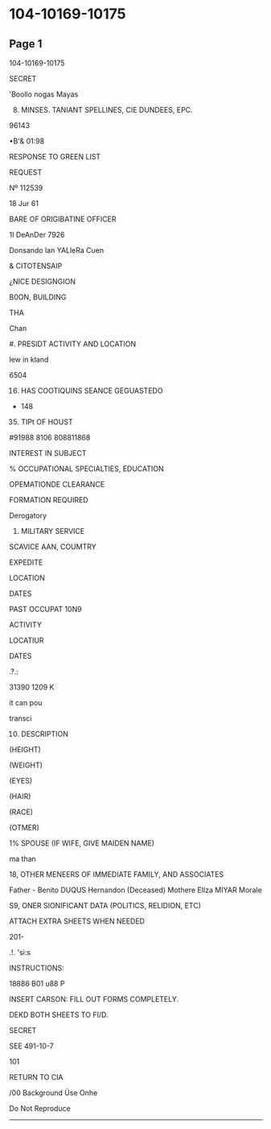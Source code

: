 # 104-10169-10175

## Page 1

104-10169-10175

SECRET

'Boollo nogas Mayas

8. MINSES. TANIANT SPELLINES, CIE DUNDEES, EPC.

96143

•B'& 01:98

RESPONSE TO GREEN LIST

REQUEST

Nº 112539

18 Jur 61

BARE OF ORIGIBATINE OFFICER

1I DeAnDer 7926

Donsando lan YALleRa Cuen

& CITOTENSAIP

¿NICE DESIGNGION

B0ON, BUILDING

THA

Chan

#. PRESIDT ACTIVITY AND LOCATION

lew in kland

6504

16. HAS COOTIQUINS SEANCE GEGUASTEDO

- 148

35. TIPt OF HOUST

#91988 8106 808811868

INTEREST IN SUBJECT

% OCCUPATIONAL SPECIALTIES, EDUCATION

OPEMATIONDE CLEARANCE

FORMATION REQUIRED

Derogatory

1. MILITARY SERVICE

SCAVICE AAN, COUMTRY

EXPEDITE

LOCATION

DATES

PAST OCCUPAT 10N9

ACTIVITY

LOCATIUR

DATES

.?.:

31390 1209 K

it can pou

transci

10. DESCRIPTION

(HEIGHT)

(WEIGHT)

(EYES)

(HAIR)

(RACE)

(OTMER)

1% SPOUSE (IF WIFE, GIVE MAIDEN NAME)

ma than

18, OTHER MENEERS OF IMMEDIATE FAMILY, AND ASSOCIATES

Father - Benito DUQUS Hernandon (Deceased) Mothere ElIza MIYAR Morale

S9, ONER SIONIFICANT DATA (POLITICS, RELIDION, ETC)

ATTACH EXTRA SHEETS WHEN NEEDED

201-

.!. 'si:s

INSTRUCTIONS:

18886 B01 u88 P

INSERT CARSON: FILL OUT FORMS COMPLETELY.

DEKD BOTH SHEETS TO FI/D.

SECRET

SEE 491-10-7

101

RETURN TO CIA

/00 Background Üse Onhe

Do Not Reproduce

---

